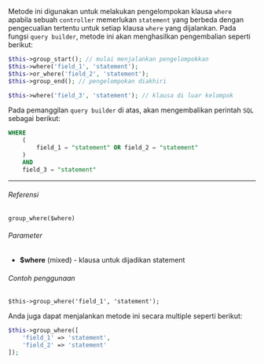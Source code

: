 Metode ini digunakan untuk melakukan pengelompokan klausa `where` apabila sebuah `controller` memerlukan `statement` yang berbeda dengan pengecualian tertentu untuk setiap klausa `where` yang dijalankan. Pada fungsi `query builder`, metode ini akan menghasilkan pengembalian seperti berikut:

```php
$this->group_start(); // mulai menjalankan pengelompokkan
$this->where('field_1', 'statement');
$this->or_where('field_2', 'statement');
$this->group_end(); // pengelompokan diakhiri

$this->where('field_3', 'statement'); // klausa di luar kelompok
```

Pada pemanggilan `query builder` di atas, akan mengembalikan perintah `SQL` sebagai berikut:

```sql
WHERE
    (
        field_1 = "statement" OR field_2 = "statement"
    )
    AND
    field_3 = "statement"
```

---

###### Referensi

`group_where($where)`

###### Parameter

* **$where** (mixed) - klausa untuk dijadikan statement

###### Contoh penggunaan

`$this->group_where('field_1', 'statement');`

Anda juga dapat menjalankan metode ini secara multiple seperti berikut:

```php
$this->group_where([
    'field_1' => 'statement',
    'field_2' => 'statement'
]);
```
